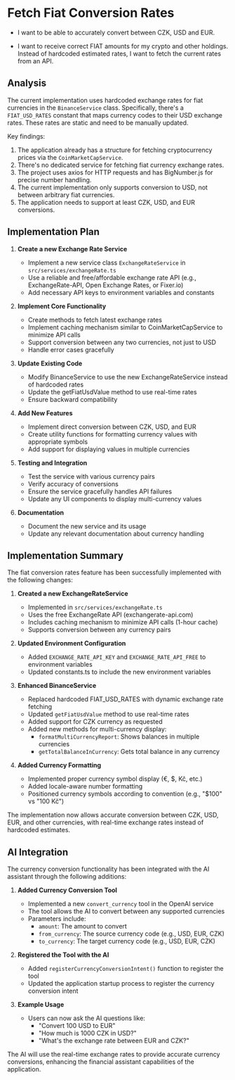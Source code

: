 # Fetch Fiat Conversion Rates

- I want to be able to accurately convert between CZK, USD and EUR.

- I want to receive correct FIAT amounts for my crypto and other holdings. Instead of hardcoded estimated rates, I want to fetch the current rates from an API.

## Analysis

The current implementation uses hardcoded exchange rates for fiat currencies in the `BinanceService` class. Specifically, there's a `FIAT_USD_RATES` constant that maps currency codes to their USD exchange rates. These rates are static and need to be manually updated.

Key findings:

1. The application already has a structure for fetching cryptocurrency prices via the `CoinMarketCapService`.
2. There's no dedicated service for fetching fiat currency exchange rates.
3. The project uses axios for HTTP requests and has BigNumber.js for precise number handling.
4. The current implementation only supports conversion to USD, not between arbitrary fiat currencies.
5. The application needs to support at least CZK, USD, and EUR conversions.

## Implementation Plan

1. **Create a new Exchange Rate Service**

    - Implement a new service class `ExchangeRateService` in `src/services/exchangeRate.ts`
    - Use a reliable and free/affordable exchange rate API (e.g., ExchangeRate-API, Open Exchange Rates, or Fixer.io)
    - Add necessary API keys to environment variables and constants

2. **Implement Core Functionality**

    - Create methods to fetch latest exchange rates
    - Implement caching mechanism similar to CoinMarketCapService to minimize API calls
    - Support conversion between any two currencies, not just to USD
    - Handle error cases gracefully

3. **Update Existing Code**

    - Modify BinanceService to use the new ExchangeRateService instead of hardcoded rates
    - Update the getFiatUsdValue method to use real-time rates
    - Ensure backward compatibility

4. **Add New Features**

    - Implement direct conversion between CZK, USD, and EUR
    - Create utility functions for formatting currency values with appropriate symbols
    - Add support for displaying values in multiple currencies

5. **Testing and Integration**

    - Test the service with various currency pairs
    - Verify accuracy of conversions
    - Ensure the service gracefully handles API failures
    - Update any UI components to display multi-currency values

6. **Documentation**
    - Document the new service and its usage
    - Update any relevant documentation about currency handling

## Implementation Summary

The fiat conversion rates feature has been successfully implemented with the following changes:

1. **Created a new ExchangeRateService**

    - Implemented in `src/services/exchangeRate.ts`
    - Uses the free ExchangeRate API (exchangerate-api.com)
    - Includes caching mechanism to minimize API calls (1-hour cache)
    - Supports conversion between any currency pairs

2. **Updated Environment Configuration**

    - Added `EXCHANGE_RATE_API_KEY` and `EXCHANGE_RATE_API_FREE` to environment variables
    - Updated constants.ts to include the new environment variables

3. **Enhanced BinanceService**

    - Replaced hardcoded FIAT_USD_RATES with dynamic exchange rate fetching
    - Updated `getFiatUsdValue` method to use real-time rates
    - Added support for CZK currency as requested
    - Added new methods for multi-currency display:
        - `formatMultiCurrencyReport`: Shows balances in multiple currencies
        - `getTotalBalanceInCurrency`: Gets total balance in any currency

4. **Added Currency Formatting**
    - Implemented proper currency symbol display (€, $, Kč, etc.)
    - Added locale-aware number formatting
    - Positioned currency symbols according to convention (e.g., "$100" vs "100 Kč")

The implementation now allows accurate conversion between CZK, USD, EUR, and other currencies, with real-time exchange rates instead of hardcoded estimates.

## AI Integration

The currency conversion functionality has been integrated with the AI assistant through the following additions:

1. **Added Currency Conversion Tool**

    - Implemented a new `convert_currency` tool in the OpenAI service
    - The tool allows the AI to convert between any supported currencies
    - Parameters include:
        - `amount`: The amount to convert
        - `from_currency`: The source currency code (e.g., USD, EUR, CZK)
        - `to_currency`: The target currency code (e.g., USD, EUR, CZK)

2. **Registered the Tool with the AI**

    - Added `registerCurrencyConversionIntent()` function to register the tool
    - Updated the application startup process to register the currency conversion intent

3. **Example Usage**
    - Users can now ask the AI questions like:
        - "Convert 100 USD to EUR"
        - "How much is 1000 CZK in USD?"
        - "What's the exchange rate between EUR and CZK?"

The AI will use the real-time exchange rates to provide accurate currency conversions, enhancing the financial assistant capabilities of the application.
